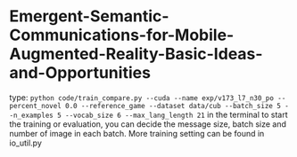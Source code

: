 # Emergent-Semantic-Communications-for-Mobile-Augmented-Reality-Basic-Ideas-and-Opportunities
type: 
`python code/train_compare.py --cuda --name exp/v173_l7_n30_po --percent_novel 0.0 --reference_game --dataset data/cub --batch_size 5 --n_examples 5 --vocab_size 6 --max_lang_length 21` in the terminal to start the training or evaluation, you can decide the message size, batch size and number of image in each batch. More training setting can be found in io_util.py
